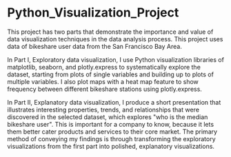 # Python_Visualization_Project


This project has two parts that demonstrate the importance and value of data visualization techniques in the data analysis process.
This project uses data of bikeshare user data from the San Francisco Bay Area.

In Part I, Exploratory data visualization, I use Python visualization libraries of matplotlib, seaborn, and plotly.express to systematically explore the dataset, starting from plots of single variables and building up to plots of multiple variables. I also plot maps with a heat map feature to show frequency between different bikeshare stations using plotly.express.  

In Part II, Explanatory data visualization, I produce a short presentation that illustrates interesting properties, trends, and relationships that were discovered in the selected dataset, which explores "who is the median bikeshare user". This is important for a company to know, because it lets them better cater products and services to their core market. The primary method of conveying my findings is through transforming the exploratory visualizations from the first part into polished, explanatory visualizations.
